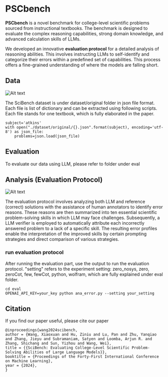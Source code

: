 # PSCbench


**PSCbench** is a novel benchmark for college-level scientific
problems sourced from instructional textbooks. The benchmark is designed to evaluate the complex reasoning capabilities,
strong domain knowledge, and advanced calculation skills of LLMs. 

We developed an innovative **evaluation protocol** for a detailed analysis of reasoning abilities. This
involves instructing LLMs to self-identify and categorize their errors within a predefined set of
capabilities. This process offers a fine-grained understanding of where the models are falling short.


## Data
![Alt text](assets/example.jpg)

The SciBench dataset is under dataset/original folder in json file format. Each file is list of dictionary and can be extracted using following scripts.
Each file stands for one textbook, which is fully elaborated in the paper. 

```
subject='atkins'
with open("./dataset/original/{}.json".format(subject), encoding='utf-8') as json_file:
    problems=json.load(json_file)

```

## Evaluation
To evaluate our data using LLM, please refer to folder under eval

## Analysis (Evaluation Protocol)
![Alt text](assets/pipeline.jpg)

The evaluation protocol involves analyzing both LLM
and reference (correct) solutions with the assistance of human annotators to identify error reasons.
These reasons are then summarized into ten essential scientific problem-solving skills in which LLM
may face challenges. Subsequently, a LLM verifier is employed to automatically attribute each
incorrectly answered problem to a lack of a specific skill. The resulting error profiles enable the
interpretation of the improved skills by certain prompting strategies and direct comparison of various
strategies.
### run evaluation protocol
After running the evaluation part, use the output to run the evaluation protocol. "setting" refers to the experiment setting: zero_nosys, zero, zeroCot, few, fewCot, python, wolfram, which are fully explained under eval folder.
```
cd eval
OPENAI_API_KEY=your_key python ana_error.py --setting your_setting 
```

## Citation
If you find our paper useful, please cite our paper
```
@inproceedings{wang2024scibench,
author = {Wang, Xiaoxuan and Hu, Ziniu and Lu, Pan and Zhu, Yanqiao and Zhang, Jieyu and Subramaniam, Satyen and Loomba, Arjun R. and Zhang, Shichang and Sun, Yizhou and Wang, Wei},
title = {{SciBench: Evaluating College-Level Scientific Problem-Solving Abilities of Large Language Models}},
booktitle = {Proceedings of the Forty-First International Conference on Machine Learning},
year = {2024},
}
```
